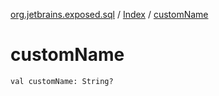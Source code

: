 [org.jetbrains.exposed.sql](../index.md) / [Index](index.md) / [customName](.)

# customName

`val customName: String?`